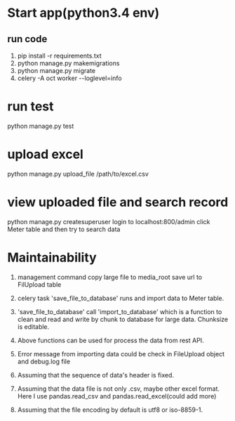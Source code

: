 # Start app(python3.4 env)
## run code
1. pip install -r requirements.txt
2. python manage.py makemigrations
3. python manage.py migrate
4. celery -A oct  worker --loglevel=info

# run test
python manage.py test

# upload excel
python manage.py upload_file /path/to/excel.csv

# view uploaded file and search record
python manage.py createsuperuser
login to localhost:800/admin
click Meter table and then try to search data

# Maintainability 
1. management command copy large file to media_root save url to FilUpload table
2. celery task 'save_file_to_database' runs and import data to Meter table.
3. 'save_file_to_database' call 'import_to_database' which is a function to clean
and read and write by chunk to database for large data. Chunksize is editable. 
4. Above functions can be used for process the data from rest API.
5. Error message from importing data could be check in FileUpload object and debug.log file

6. Assuming that the sequence of data's header is fixed.
7. Assuming that the data file is not only .csv, maybe other excel format. Here I use pandas.read_csv
and pandas.read_excel(could add more)
8. Assuming that the file encoding by default is utf8 or iso-8859-1.


